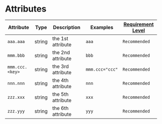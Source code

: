 # Attributes

<!-- semconv mmm(full) -->
| Attribute  | Type | Description  | Examples  | [Requirement Level](https://github.com/open-telemetry/opentelemetry-specification/blob/main/specification/common/attribute-requirement-level.md) |
|---|---|---|---|---|
| `aaa.aaa` | string | the 1st attribute | `aaa` | `Recommended` |
| `mmm.bbb` | string | the 2nd attribute | `bbb` | `Recommended` |
| `mmm.ccc.<key>` | string | the 3rd attribute | ``mmm.ccc="ccc"`` | `Recommended` |
| `nnn.nnn` | string | the 4th attribute | `nnn` | `Recommended` |
| `zzz.xxx` | string | the 5th attribute | `xxx` | `Recommended` |
| `zzz.yyy` | string | the 6th attribute | `yyy` | `Recommended` |
<!-- endsemconv -->
